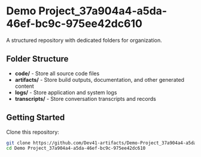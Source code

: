 # Demo Project_37a904a4-a5da-46ef-bc9c-975ee42dc610
A structured repository with dedicated folders for organization.

## Folder Structure

- **code/** - Store all source code files
- **artifacts/** - Store build outputs, documentation, and other generated content
- **logs/** - Store application and system logs
- **transcripts/** - Store conversation transcripts and records

## Getting Started

Clone this repository:
```bash
git clone https://github.com/Dev41-artifacts/Demo-Project_37a904a4-a5da-46ef-bc9c-975ee42dc610
cd Demo Project_37a904a4-a5da-46ef-bc9c-975ee42dc610
```
